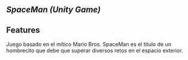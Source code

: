 ## _SpaceMan (Unity Game)_
## Features
Juego basado en el mítico Mario Bros.
SpaceMan es el titulo de un hombrecito 
que debe que superar diversos retos 
en el espacio exterior.
